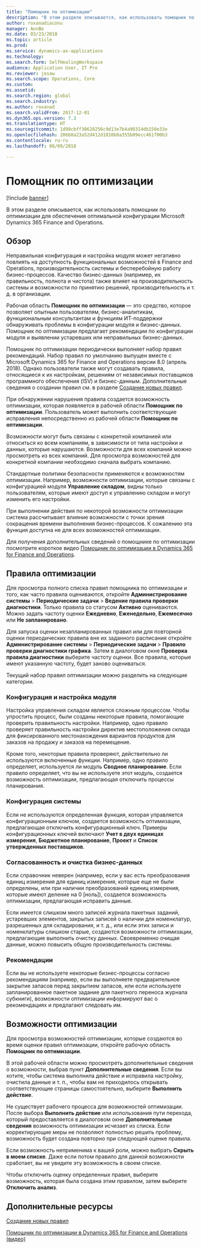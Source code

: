 ```yaml
---
title: "Помощник по оптимизации"
description: "В этом разделе описывается, как использовать помощник по оптимизации для обеспечения оптимальной конфигурации Microsoft Dynamics 365 Finance and Operations."
author: roxanadiaconu
manager: AnnBe
ms.date: 03/23/2018
ms.topic: article
ms.prod: 
ms.service: dynamics-ax-applications
ms.technology: 
ms.search.form: SelfHealingWorkspace
audience: Application User, IT Pro
ms.reviewer: josaw
ms.search.scope: Operations, Core
ms.custom: 
ms.assetid: 
ms.search.region: global
ms.search.industry: 
ms.author: roxanad
ms.search.validFrom: 2017-12-01
ms.dyn365.ops.version: 7.3
ms.translationtype: HT
ms.sourcegitcommit: 1d98cbff30620256c9d13e7b4a90314db150e33e
ms.openlocfilehash: 206b8a23a52d412d1810b8a355b09ecc461f00b3
ms.contentlocale: ru-ru
ms.lasthandoff: 08/09/2018

---
```


# <a name="optimization-advisor"></a>Помощник по оптимизации

[!include [banner](../includes/banner.md)]

В этом разделе описывается, как использовать помощник по оптимизации для обеспечения оптимальной конфигурации Microsoft Dynamics 365 Finance and Operations.

## <a name="overview"></a>Обзор

Неправильная конфигурация и настройка модуля может негативно повлиять на доступность функциональных возможностей в Finance and Operations, производительность системы и бесперебойную работу бизнес-процессов. Качество бизнес-данных (например, их правильность, полнота и чистота) также влияет на производительность системы и возможности по принятию решений, производительность и т. д. в организации.

Рабочая область **Помощник по оптимизации** — это средство, которое позволяет опытным пользователям, бизнес-аналитикам, функциональным консультантам и функциям ИТ-поддержки обнаруживать проблемы в конфигурации модуля и бизнес-данных. Помощник по оптимизации предлагает рекомендации по конфигурации модуля и выявлении устаревших или неправильных бизнес-данных.

Помощник по оптимизации периодически выполняет набор правил рекомендаций. Набор правил по умолчанию выпущен вместе с Microsoft Dynamics 365 for Finance and Operations версии 8.0 (апрель 2018). Однако пользователи также могут создавать правила, относящиеся к их настройкам, решениям от независимых поставщиков программного обеспечения (ISV) и бизнес-данным. Дополнительные сведения о создании правил см. в разделе [Создание новых правил](./create-rules-optimization-advisor.md).

При обнаружении нарушения правила создается возможность оптимизации, которая появляется в рабочей области **Помощник по оптимизации**. Пользователь может выполнить соответствующие исправления непосредственно из рабочей области **Помощник по оптимизации**.

Возможности могут быть связаны с конкретной компанией или относиться ко всем компаниям, в зависимости от типа настройки и данных, которые нарушаются. Возможности для всех компаний можно просмотреть из всех компаний. Для просмотра возможностей для конкретной компании необходимо сначала выбрать компанию.

Стандартные политики безопасности применяются к возможностям оптимизации. Например, возможности оптимизации, которые связаны с конфигурацией модуля **Управление складом**, видны только пользователям, которые имеют доступ к управлению складом и могут изменить его настройки.

При выполнении действия по некоторой возможности оптимизации система рассчитывает влияние возможности с точки зрения сокращения времени выполнения бизнес-процессов. К сожалению эта функция доступна не для всех возможностей оптимизации.

Для получения дополнительных сведений о помощнике по оптимизации посмотрите короткое видео [Помощник по оптимизации в Dynamics 365 for Finance and Operations](https://www.youtube.com/watch?v=MRsAzgFCUSQ).

## <a name="optimization-rules"></a>Правила оптимизации

Для просмотра полного списка правил помощника по оптимизации и того, как часто правила оцениваются, откройте **Администрирование системы** &gt; **Периодические задачи** &gt; **Ведение правила проверки диагностики**. Только правила со статусом **Активно** оцениваются. Можно задать частоту оценки **Ежедневно**, **Еженедельно**, **Ежемесячно** или **Не запланировано**.

Для запуска оценки незапланированных правил или для повторной оценки периодических правила вне их заданного расписания откройте **Администрирование системы** &gt; **Периодические задачи** &gt; **Правило проверки диагностики графика**. Затем в диалоговом окне **Проверка правила диагностики** выберите частоту оценки. Все правила, которые имеют указанную частоту, будет заново оцениваться.

Текущий набор правил оптимизации можно разделить на следующие категории.

### <a name="module-configuration-and-setup"></a>Конфигурация и настройка модуля

Настройка управления складом является сложным процессом. Чтобы упростить процесс, были созданы некоторые правила, помогающие проверить правильность настройки. Например, одно правило проверяет правильность настройки директив местоположения склада для фиксированного местонахождения вариантов продуктов для заказов на продажу и заказов на перемещение.

Кроме того, некоторые правила проверяют, действительно ли используются включенные функции. Например, одно правило определяет, используется ли модуль **Сводное планирование**. Если правило определяет, что вы не используете этот модуль, создается возможность оптимизации, предлагающая отключить процессы планирования.

### <a name="system-configuration"></a>Конфигурация системы

Если не используются определенная функция, которая управляется конфигурационным ключом, создается возможность оптимизации, предлагающая отключить конфигурационный ключ. Примеры конфигурационных ключей включают **Учет в двух единицах измерения**, **Бюджетное планирование**, **Проект** и **Список утвержденных поставщиков**.

### <a name="business-data-consistency-and-cleanup"></a>Согласованность и очистка бизнес-данных

Если справочник неверен (например, если у вас есть преобразования единиц измерения для единиц измерения, которые еще не были определены, или при наличии преобразований единиц измерения, которые имеют деление на 0 \[ноль\]), создается возможность оптимизации, предлагающая исправить данные. 

Если имеется слишком много записей журнала пакетных заданий, устаревших элементов, закрытых записей о наличии для номенклатур, разрешенных для складирования, и т. д., или если этих записи и номенклатуры слишком старые, создаются возможности оптимизации, предлагающие выполнить очистку данных. Своевременно очищая данные, можно повысить общую производительность системы.

### <a name="best-practices"></a>Рекомендации

Если вы не используете некоторые бизнес-процессы согласно рекомендациям (например, если вы выполняете предварительное закрытие запасов перед закрытием запасов, или если используете запланированное пакетное задание для пакетного переноса журнала субкниги), возможности оптимизации информируют вас о рекомендациях и предлагают следовать им.

## <a name="optimization-opportunities"></a>Возможности оптимизации

Для просмотра возможностей оптимизации, которые создаются во время оценки правил оптимизации, откройте рабочую область **Помощник по оптимизации**.

В этой рабочей области можно просмотреть дополнительные сведения о возможности, выбрав пункт **Дополнительные сведения**. Если вы хотите, чтобы система выполнила действие и исправила настройку, очистила данные и т. п., чтобы вам не приходилось открывать соответствующие страницы самостоятельно, выберите **Выполнить действие**.

Не существует рабочего процесса для возможностей оптимизации. После выбора **Выполнить действие** или использования пути перехода, который предоставляется в диалоговом окне **Дополнительные сведения** возможность оптимизации исчезает из списка. Если корректирующие меры не позволяют полностью решить проблему, возможность будет создана повторно при следующей оценке правила.

Если возможность неприменима к вашей роли, можно выбрать **Скрыть в моем списке**. Даже если потом правило для данной возможности сработает, вы не увидите эту возможность в своем списке.

Чтобы отключить оценку определенных правил, выберите возможность, которая была создана этим правилом, затем выберите **Отключить анализ**.

## <a name="additional-resources"></a>Дополнительные ресурсы

[Создание новых правил](./create-rules-optimization-advisor.md)

[Помощник по оптимизации в Dynamics 365 for Finance and Operations (видео)](https://www.youtube.com/watch?v=MRsAzgFCUSQ)

